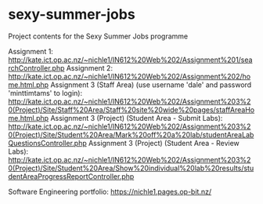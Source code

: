 # sexy-summer-jobs
Project contents for the Sexy Summer Jobs programme

Assignment 1: http://kate.ict.op.ac.nz/~nichle1/IN612%20Web%202/Assignment%201/searchController.php
Assignment 2: http://kate.ict.op.ac.nz/~nichle1/IN612%20Web%202/Assignment%202/home.html.php
Assignment 3 (Staff Area) (use username 'dale' and password 'minttimtams' to login): http://kate.ict.op.ac.nz/~nichle1/IN612%20Web%202/Assignment%203%20(Project)/Site/Staff%20Area/Staff%20site%20wide%20pages/staffAreaHome.html.php
Assignment 3 (Project) (Student Area - Submit Labs): http://kate.ict.op.ac.nz/~nichle1/IN612%20Web%202/Assignment%203%20(Project)/Site/Student%20Area/Mark%20off%20a%20lab/studentAreaLabQuestionsController.php
Assignment 3 (Project) (Student Area - Review Labs): http://kate.ict.op.ac.nz/~nichle1/IN612%20Web%202/Assignment%203%20(Project)/Site/Student%20Area/Show%20individual%20lab%20results/studentAreaProgressReportController.php

Software Engineering portfolio: https://nichle1.pages.op-bit.nz/

